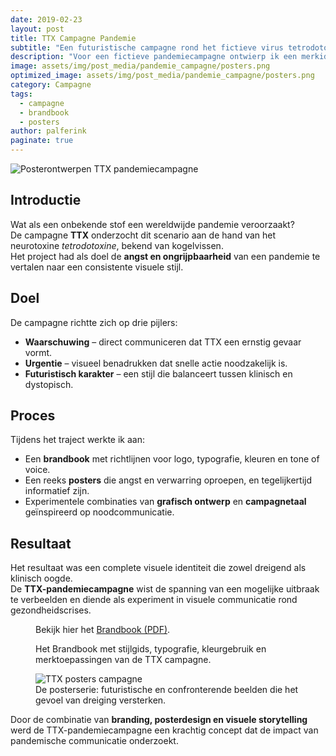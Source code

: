 ```yaml
---
date: 2019-02-23
layout: post
title: TTX Campagne Pandemie
subtitle: "Een futuristische campagne rond het fictieve virus tetrodotoxine"
description: "Voor een fictieve pandemiecampagne ontwierp ik een merkidentiteit rondom 'TTX' – een denkbeeldige ziekte gebaseerd op het gif tetrodotoxine. Het project omvatte een brandbook en een serie posters die de angst, urgentie en futuristische toon van de campagne verbeelden."
image: assets/img/post_media/pandemie_campagne/posters.png
optimized_image: assets/img/post_media/pandemie_campagne/posters.png
category: Campagne
tags:
  - campagne
  - brandbook
  - posters
author: palferink
paginate: true
---
```


<img src="{{ site.baseurl }}/assets/img/post_media/pandemie_campagne/posters.png" alt="Posterontwerpen TTX pandemiecampagne">

## Introductie

Wat als een onbekende stof een wereldwijde pandemie veroorzaakt?  
De campagne **TTX** onderzocht dit scenario aan de hand van het neurotoxine *tetrodotoxine*, bekend van kogelvissen.  
Het project had als doel de **angst en ongrijpbaarheid** van een pandemie te vertalen naar een consistente visuele stijl.

## Doel

De campagne richtte zich op drie pijlers:

- **Waarschuwing** – direct communiceren dat TTX een ernstig gevaar vormt.  
- **Urgentie** – visueel benadrukken dat snelle actie noodzakelijk is.  
- **Futuristisch karakter** – een stijl die balanceert tussen klinisch en dystopisch.  

## Proces

Tijdens het traject werkte ik aan:

- Een **brandbook** met richtlijnen voor logo, typografie, kleuren en tone of voice.  
- Een reeks **posters** die angst en verwarring oproepen, en tegelijkertijd informatief zijn.  
- Experimentele combinaties van **grafisch ontwerp** en **campagnetaal** geïnspireerd op noodcommunicatie.  

## Resultaat

Het resultaat was een complete visuele identiteit die zowel dreigend als klinisch oogde.  
De **TTX-pandemiecampagne** wist de spanning van een mogelijke uitbraak te verbeelden en diende als experiment in visuele communicatie rond gezondheidscrises.

<div class="image-grid">
  <figure>
    <object data="{{ site.baseurl }}/assets/img/post_media/pandemie_campagne/Brandbook.pdf" type="application/pdf" width="100%" height="400px">
      <p>Bekijk hier het <a href="{{ site.baseurl }}/assets/img/post_media/pandemie_campagne/Brandbook.pdf">Brandbook (PDF)</a>.</p>
    </object>
    <figcaption>Het Brandbook met stijlgids, typografie, kleurgebruik en merktoepassingen van de TTX campagne.</figcaption>
  </figure>
  <figure>
    <img src="{{ site.baseurl }}/assets/img/post_media/pandemie_campagne/posters.png" alt="TTX posters campagne">
    <figcaption>De posterserie: futuristische en confronterende beelden die het gevoel van dreiging versterken.</figcaption>
  </figure>
</div>

Door de combinatie van **branding, posterdesign en visuele storytelling** werd de TTX-pandemiecampagne een krachtig concept dat de impact van pandemische communicatie onderzoekt.
